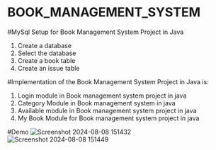# BOOK_MANAGEMENT_SYSTEM

#MySql Setup for Book Management System Project in Java
1. Create a database
2. Select the database
3. Create a book table
4. Create an issue table
   
#Implementation of the Book Management System Project in Java is:

1. Login module in Book management system project in java
2. Category Module in Book management system in java
3. Available module in Book management system project in java 
4. My Book Module for Book management system project in java
   
#Demo
![Screenshot 2024-08-08 151432](https://github.com/user-attachments/assets/d63f957d-b206-4624-8f1c-fca53c9661b5)
![Screenshot 2024-08-08 151449](https://github.com/user-attachments/assets/589bd609-bc52-43b2-a842-756ce1a6113a)
